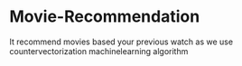 # Movie-Recommendation
It recommend movies based  your previous watch as we use countervectorization machinelearning algorithm
